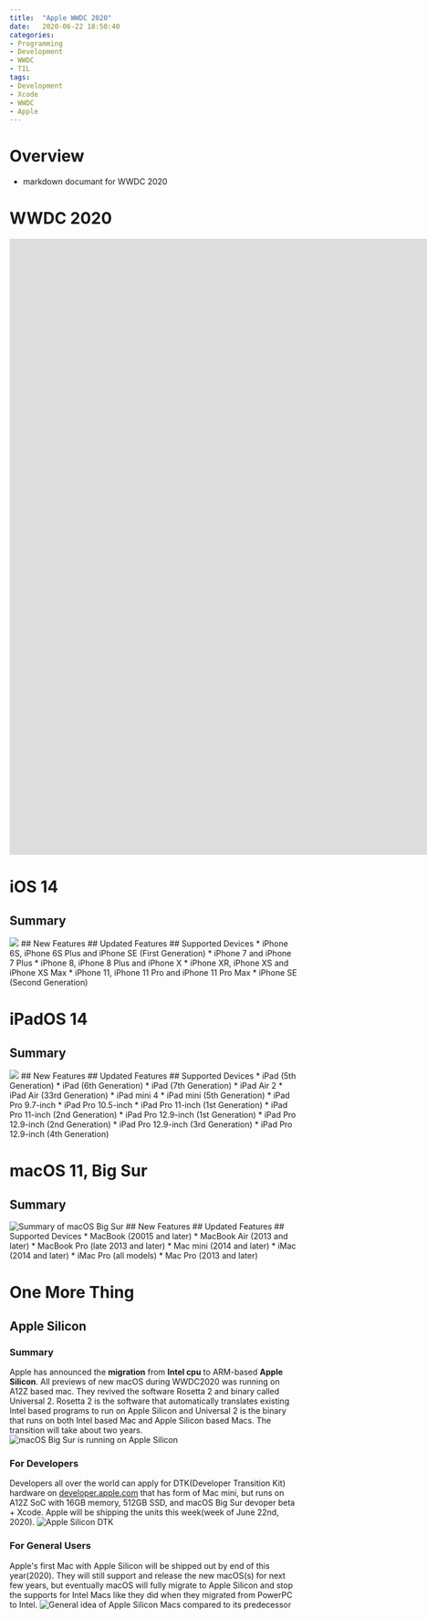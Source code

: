 ```yaml
---
title:  "Apple WWDC 2020"
date:   2020-06-22 18:50:40
categories:
- Programming
- Development
- WWDC
- TIL
tags:
- Development
- Xcode
- WWDC
- Apple
---
```

# Overview
* markdown documant for WWDC 2020

# WWDC 2020
<iframe width="1920" height="1080" src="https://www.youtube.com/embed/GEZhD3J89ZE" frameborder="0" allow="autoplay; encrypted-media" allowfullscreen></iframe>

# iOS 14
## Summary
<img src="https://i.imgur.com/HGwiuAV.jpg">
## New Features
## Updated Features
## Supported Devices
* iPhone 6S, iPhone 6S Plus and iPhone SE (First Generation)
* iPhone 7 and iPhone 7 Plus
* iPhone 8, iPhone 8 Plus and iPhone X
* iPhone XR, iPhone XS and iPhone XS Max
* iPhone 11, iPhone 11 Pro and iPhone 11 Pro Max
* iPhone SE (Second Generation)

# iPadOS 14
## Summary
<img src="https://i.imgur.com/lPOw7x3.jpg">
## New Features
## Updated Features
## Supported Devices
* iPad (5th Generation)
* iPad (6th Generation)
* iPad (7th Generation)
* iPad Air 2
* iPad Air (33rd Generation)
* iPad mini 4
* iPad mini (5th Generation)
* iPad Pro 9.7-inch
* iPad Pro 10.5-inch
* iPad Pro 11-inch (1st Generation)
* iPad Pro 11-inch (2nd Generation)
* iPad Pro 12.9-inch (1st Generation)
* iPad Pro 12.9-inch (2nd Generation)
* iPad Pro 12.9-inch (3rd Generation)
* iPad Pro 12.9-inch (4th Generation)

# macOS 11, Big Sur
## Summary
<img src="https://i.imgur.com/1jbMjHy.jpg" title="Summary of macOS Big Sur">
## New Features
## Updated Features
## Supported Devices
* MacBook (20015 and later)
* MacBook Air (2013 and later)
* MacBook Pro (late 2013 and later)
* Mac mini (2014 and later)
* iMac (2014 and later)
* iMac Pro (all models)
* Mac Pro (2013 and later)

# One More Thing
## Apple Silicon
### Summary
Apple has announced the <b>migration</b> from <b>Intel cpu</b> to ARM-based <b>Apple Silicon</b>. All previews of new macOS during WWDC2020 was running on A12Z based mac. They revived the software Rosetta 2 and binary called Universal 2. Rosetta 2 is the software that automatically translates existing Intel based programs to run on Apple Silicon and Universal 2 is the binary that runs on both Intel based Mac and Apple Silicon based Macs. The transition will take about two years.
<img src="https://i.imgur.com/G7bmN1f.jpg" title="macOS Big Sur is running on Apple Silicon">
### For Developers
Developers all over the world can apply for DTK(Developer Transition Kit) hardware on <a href="https://developer.apple.com">developer.apple.com</a> that has form of Mac mini, but runs on A12Z SoC with 16GB memory, 512GB SSD, and macOS Big Sur devoper beta + Xcode. Apple will be shipping the units this week(week of June 22nd, 2020).
<img src="https://i.imgur.com/wMkt3Yv.jpg" alt="Apple Silicon DTK" title="Apple Silicon DTK">
### For General Users
Apple's first Mac with Apple Silicon will be shipped out by end of this year(2020). They will still support and release the new macOS(s) for next few years, but eventually macOS will fully migrate to Apple Silicon and stop the supports for Intel Macs like they did when they migrated from PowerPC to Intel.
<img src="https://i.imgur.com/jlVVQPm.jpg" title="General idea of Apple Silicon Macs compared to its predecessor">
